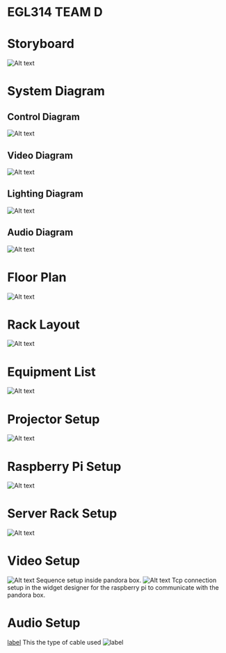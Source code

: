 # EGL314 TEAM D

# Storyboard
![Alt text](images/storyboard.jpeg)
# System Diagram
## Control Diagram
![Alt text](images/control%20diagram.png)

## Video Diagram
![Alt text](images/Video%20Diagram.png)

## Lighting Diagram
![Alt text](images/lighting%20diagram.png)

## Audio Diagram
![Alt text](images/audio%20diagram.jpg)

# Floor Plan
![Alt text](images/floor%20plan.png)

# Rack Layout
![Alt text](images/rack%20layout%20diagram.png)

# Equipment List
![Alt text](images/equipment%20list.png)

# Projector Setup
![Alt text](images/Projector.jpg)

# Raspberry Pi Setup
![Alt text](images/raspberry%20pi.jpg)

# Server Rack Setup
![Alt text](images/rack%20layout.jpg)

[def]: images/audio%20diagram.png

# Video Setup
![Alt text](images/Pandora%20Box%20Sequence%20for%20314.jpg)
Sequence setup inside pandora box.
![Alt text](images/Connection%20manager%20for%20314.jpg)
Tcp connection setup in the widget designer for the raspberry pi to communicate with the pandora box.

# Audio Setup
[label](images/audio%20setup.jpg)
This the type of cable used
![label](images/type%20of%20cable.jpg)